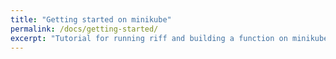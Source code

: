 ```yaml
---
title: "Getting started on minikube"
permalink: /docs/getting-started/
excerpt: "Tutorial for running riff and building a function on minikube."
---
```


